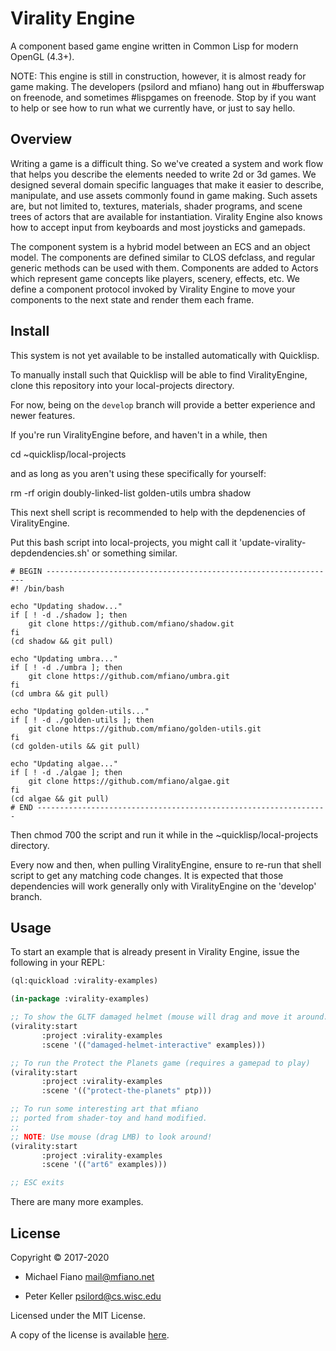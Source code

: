# Virality Engine

A component based game engine written in Common Lisp for modern OpenGL (4.3+).

NOTE: This engine is still in construction, however, it is almost ready for
game making. The developers (psilord and mfiano) hang out in #bufferswap on
freenode, and sometimes #lispgames on freenode. Stop by if you want to help
or see how to run what we currently have, or just to say hello.

## Overview

Writing a game is a difficult thing. So we've created a system and work flow
that helps you describe the elements needed to write 2d or 3d games. We
designed several domain specific languages that make it easier to describe,
manipulate, and use assets commonly found in game making. Such assets are, but
not limited to, textures, materials, shader programs, and scene trees of actors
that are available for instantiation. Virality Engine also knows how to accept
input from keyboards and most joysticks and gamepads.

The component system is a hybrid model between an ECS and an object model. The
components are defined similar to CLOS defclass, and regular generic methods
can be used with them. Components are added to Actors which represent game
concepts like players, scenery, effects, etc. We define a component protocol
invoked by Virality Engine to move your components to the next state and render
them each frame.

## Install

This system is not yet available to be installed automatically with Quicklisp.

To manually install such that Quicklisp will be able to find ViralityEngine,
clone this repository into your local-projects directory.

For now, being on the `develop` branch will provide a better experience
and newer features.

If you're run ViralityEngine before, and haven't in a while, then

cd ~quicklisp/local-projects

and as long as you aren't using these specifically for yourself:

rm -rf origin doubly-linked-list golden-utils umbra shadow

This next shell script is recommended to help with the depdenencies of
ViralityEngine.

Put this bash script into local-projects, you might call it
'update-virality-depdendencies.sh' or something similar.

```
# BEGIN -----------------------------------------------------------------
#! /bin/bash

echo "Updating shadow..."
if [ ! -d ./shadow ]; then
	git clone https://github.com/mfiano/shadow.git
fi
(cd shadow && git pull)

echo "Updating umbra..."
if [ ! -d ./umbra ]; then
	git clone https://github.com/mfiano/umbra.git
fi
(cd umbra && git pull)

echo "Updating golden-utils..."
if [ ! -d ./golden-utils ]; then
	git clone https://github.com/mfiano/golden-utils.git
fi
(cd golden-utils && git pull)

echo "Updating algae..."
if [ ! -d ./algae ]; then
	git clone https://github.com/mfiano/algae.git
fi
(cd algae && git pull)
# END -----------------------------------------------------------------
```

Then chmod 700 the script and run it while in the ~quicklisp/local-projects
directory.

Every now and then, when pulling ViralityEngine, ensure to re-run that
shell script to get any matching code changes. It is expected that those
dependencies will work generally only with ViralityEngine on the 'develop'
branch.

## Usage

To start an example that is already present in Virality Engine, issue the
following in your REPL:

```lisp
(ql:quickload :virality-examples)

(in-package :virality-examples)

;; To show the GLTF damaged helmet (mouse will drag and move it around.)
(virality:start
       :project :virality-examples
       :scene '(("damaged-helmet-interactive" examples)))

;; To run the Protect the Planets game (requires a gamepad to play)
(virality:start
       :project :virality-examples
       :scene '(("protect-the-planets" ptp)))

;; To run some interesting art that mfiano
;; ported from shader-toy and hand modified.
;;
;; NOTE: Use mouse (drag LMB) to look around!
(virality:start
       :project :virality-examples
       :scene '(("art6" examples)))

;; ESC exits
```

There are many more examples.

## License

Copyright © 2017-2020

* Michael Fiano <mail@mfiano.net>

* Peter Keller <psilord@cs.wisc.edu>

Licensed under the MIT License.

A copy of the license is available [here](LICENSE).

